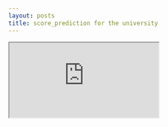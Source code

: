 ```yaml
---
layout: posts
title: score_prediction for the university
---
```


<iframe src="https://docs.google.com/spreadsheets/d/e/2PACX-1vSaRjRUYSzPg0Ai89izVNRXvN9CXW0FjXLvLvdGX9ph3Xb2pPFNZ86OZvNDcNPqZ3wZjqhv8PfgIIiD/pubhtml"></iframe>
